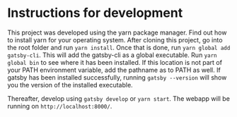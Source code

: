 # Instructions for development

This project was developed using the yarn package manager. Find out how to install yarn for your operating system. After cloning this project, go into the root folder and run `yarn install`. Once that is done, run `yarn global add gatsby-cli`. This will add the gatsby-cli as a global executable. Run `yarn global bin` to see where it has been installed. If this location is not part of your PATH environment variable, add the pathname as to PATH as well. If gatsby has been installed successfully, running `gatsby --version` will show you the version of the installed executable.

Thereafter, develop using `gatsby develop` or `yarn start`. The webapp will be running on `http://localhost:8000/`.

